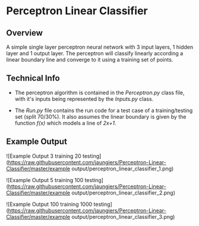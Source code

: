 # Perceptron Linear Classifier

## Overview

A simple single layer perceptron neural network with 3 input layers, 1 hidden layer and 1 output layer.
The perceptron will classify linearly according a linear boundary line and converge to it using a training set of points.

## Technical Info

* The perceptron algorithm is contained in the _Perceptron.py_ class file, with it's inputs being represented by the _Inputs.py_ class.

* The _Run.py_ file contains the run code for a test case of a training/testing set (split 70/30%). It also assumes the linear boundary is given by the function _f(x)_ which models a line of _2x+1_.

## Example Output
![Example Output 3 training 20 testing](https://raw.githubusercontent.com/jaungiers/Perceptron-Linear-Classifier/master/example output/perceptron_linear_classifier_1.png)

![Example Output 5 training 100 testing](https://raw.githubusercontent.com/jaungiers/Perceptron-Linear-Classifier/master/example output/perceptron_linear_classifier_2.png)

![Example Output 100 training 1000 testing](https://raw.githubusercontent.com/jaungiers/Perceptron-Linear-Classifier/master/example output/perceptron_linear_classifier_3.png)